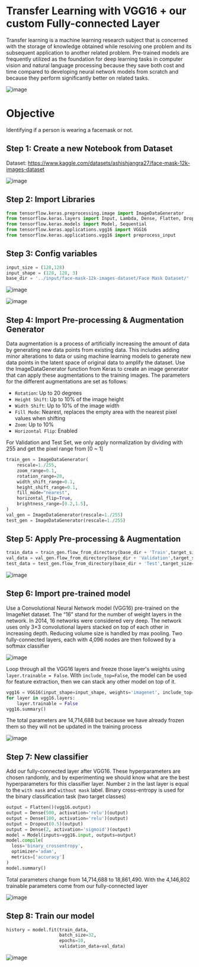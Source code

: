 # Transfer Learning with VGG16 + our custom Fully-connected Layer
Transfer learning is a machine learning research subject that is concerned with the storage of knowledge obtained while resolving one problem and its subsequent application to another related problem. Pre-trained models are frequently utilized as the foundation for deep learning tasks in computer vision and natural language processing because they save both cost and time compared to developing neural network models from scratch and because they perform significantly better on related tasks.

![image](https://github.com/hughiephan/DPL/assets/16631121/8be69cb2-072a-40a5-8141-6b6b776cdde0)

# Objective

Identifying if a person is wearing a facemask or not.

## Step 1: Create a new Notebook from Dataset
Dataset: https://www.kaggle.com/datasets/ashishjangra27/face-mask-12k-images-dataset

![image](https://github.com/hughiephan/DPL/assets/16631121/40eeb8d3-3b12-497c-8ba3-cb2b4e1ffc8d)

## Step 2: Import Libraries
```python
from tensorflow.keras.preprocessing.image import ImageDataGenerator
from tensorflow.keras.layers import Input, Lambda, Dense, Flatten, Dropout
from tensorflow.keras.models import Model, Sequential
from tensorflow.keras.applications.vgg16 import VGG16
from tensorflow.keras.applications.vgg16 import preprocess_input
```

## Step 3: Config variables
```python
input_size = (128,128)
input_shape = (128, 128, 3)
base_dir = '../input/face-mask-12k-images-dataset/Face Mask Dataset/'
```
![image](https://github.com/hughiephan/DPL/assets/16631121/71604595-7981-4808-890e-e5d57a224c81)

![image](https://github.com/hughiephan/DPL/assets/16631121/15f8cff9-cd23-4d5e-ad79-3e63e1e437eb)

## Step 4: Import Pre-processing & Augmentation Generator

Data augmentation is a process of artificially increasing the amount of data by generating new data points from existing data. This includes adding minor alterations to data or using machine learning models to generate new data points in the latent space of original data to amplify the dataset. Use the ImageDataGenerator function from Keras to create an image generator that can apply these augmentations to the training images. The parameters for the different augmentations are set as follows:
- `Rotation`: Up to 20 degrees
- `Height Shift`: Up to 10% of the image height
- `Width Shift`: Up to 10% of the image width
- `Fill Mode`: Nearest, replaces the empty area with the nearest pixel values when shifting
- `Zoom`: Up to 10%
- `Horizontal Flip`: Enabled

For Validation and Test Set, we only apply normalization by dividing with 255 and get the pixel range from [0 ~ 1] 

```python
train_gen = ImageDataGenerator(
    rescale=1./255, 
    zoom_range=0.1,
    rotation_range=20,
    width_shift_range=0.1,
    height_shift_range=0.1,
    fill_mode="nearest",
    horizontal_flip=True,
    brightness_range=[0.2,1.5],
)
val_gen = ImageDataGenerator(rescale=1./255)
test_gen = ImageDataGenerator(rescale=1./255)
```

## Step 5: Apply Pre-processing & Augmentation 
```python
train_data = train_gen.flow_from_directory(base_dir + 'Train',target_size=input_size,seed=42)
val_data = val_gen.flow_from_directory(base_dir + 'Validation',target_size=input_size,seed=42)
test_data = test_gen.flow_from_directory(base_dir + 'Test',target_size=input_size,seed=42)
```
![image](https://github.com/hughiephan/DPL/assets/16631121/3dc60840-7919-49fa-a626-45678cc4d1e9)


## Step 6: Import pre-trained model
Use a Convolutional Neural Network model (VGG16) pre-trained on the ImageNet dataset. The “16” stand for the number of weight layers in the network. In 2014, 16 networks were considered very deep. The network uses only 3×3 convolutional layers stacked on top of each other in increasing depth. Reducing volume size is handled by max pooling. Two fully-connected layers, each with 4,096 nodes are then followed by a softmax classifier

![image](https://github.com/hughiephan/DPL/assets/16631121/5f852ca0-a3fd-484c-94c1-2026617adedd)

Loop through all the VGG16 layers and freeze those layer's weights using `layer.trainable = False`. With `include_top=False`, the model can be used for feature extraction, then we can stack any other model on top of it.

```python
vgg16 = VGG16(input_shape=input_shape, weights='imagenet', include_top=False)
for layer in vgg16.layers:
    layer.trainable = False
vgg16.summary()
```

The total parameters are 14,714,688 but because we have already frozen them so they will not be updated in the training process

![image](https://github.com/hughiephan/DPL/assets/16631121/3d0043ac-22ac-497e-ae3f-3813378c79c5)

## Step 7: New classifier
Add our fully-connected layer after VGG16. These hyperparameters are chosen randomly, and by experimenting we should know what are the best hyperparameters for this classifier layer. Number `2` in the last layer is equal to the `with mask` and `without mask` label. Binary cross-entropy is used for the binary classification task (two target classes)

```python
output = Flatten()(vgg16.output)
output = Dense(500, activation='relu')(output)
output = Dense(100, activation='relu')(output)
output = Dropout(0.5)(output)
output = Dense(2, activation='sigmoid')(output)
model = Model(inputs=vgg16.input, outputs=output)
model.compile(
  loss='binary_crossentropy',
  optimizer='adam',
  metrics=['accuracy']
)
model.summary()
```

Total parameters change from 14,714,688 to 18,861,490. With the 4,146,802 trainable parameters come from our fully-connected layer

![image](https://github.com/hughiephan/DPL/assets/16631121/807ef1fb-0805-496f-aaef-0aba55627094)

## Step 8: Train our model
```python
history = model.fit(train_data,
                    batch_size=32,
                    epochs=10,
                    validation_data=val_data)
```
![image](https://github.com/hughiephan/DPL/assets/16631121/926d9627-9313-4760-894d-a71d6fff416d)
